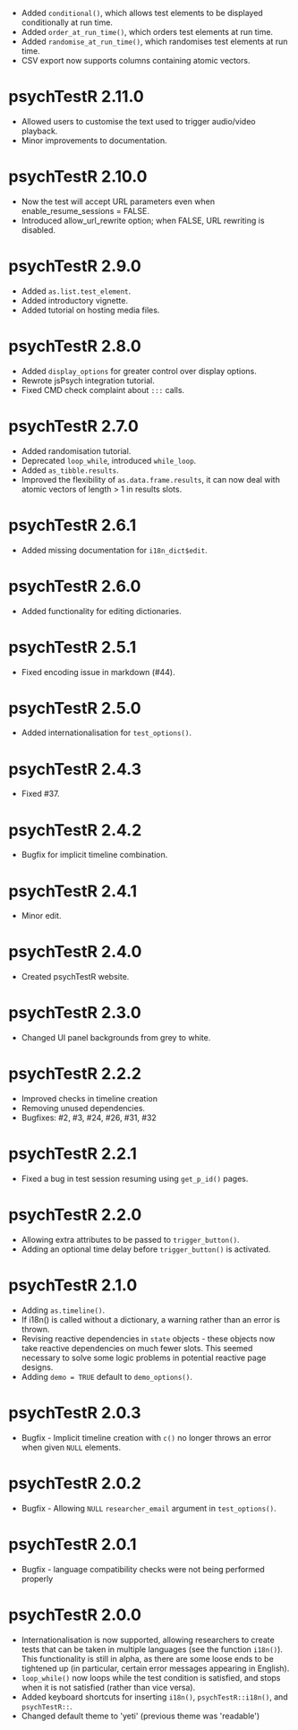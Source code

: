 - Added `conditional()`, which allows test elements to be displayed conditionally at run time.
- Added `order_at_run_time()`, which orders test elements at run time.
- Added `randomise_at_run_time()`, which randomises test elements at run time.
- CSV export now supports columns containing atomic vectors.

# psychTestR 2.11.0

- Allowed users to customise the text used to trigger audio/video playback.
- Minor improvements to documentation.

# psychTestR 2.10.0

- Now the test will accept URL parameters even when enable_resume_sessions = FALSE.
- Introduced allow_url_rewrite option; when FALSE, URL rewriting is disabled.

# psychTestR 2.9.0

* Added `as.list.test_element`.
* Added introductory vignette.
* Added tutorial on hosting media files.

# psychTestR 2.8.0

* Added `display_options` for greater control over display options.
* Rewrote jsPsych integration tutorial.
* Fixed CMD check complaint about `:::` calls.

# psychTestR 2.7.0

* Added randomisation tutorial.
* Deprecated `loop_while`, introduced `while_loop`.
* Added `as_tibble.results`.
* Improved the flexibility of `as.data.frame.results`,
it can now deal with atomic vectors of length > 1 in results slots.

# psychTestR 2.6.1

* Added missing documentation for `i18n_dict$edit`.

# psychTestR 2.6.0

* Added functionality for editing dictionaries.

# psychTestR 2.5.1

* Fixed encoding issue in markdown (#44).

# psychTestR 2.5.0

* Added internationalisation for `test_options()`.

# psychTestR 2.4.3

* Fixed #37.

# psychTestR 2.4.2

* Bugfix for implicit timeline combination.

# psychTestR 2.4.1

* Minor edit.

# psychTestR 2.4.0

* Created psychTestR website.

# psychTestR 2.3.0

* Changed UI panel backgrounds from grey to white.

# psychTestR 2.2.2

* Improved checks in timeline creation
* Removing unused dependencies.
* Bugfixes: #2, #3, #24, #26, #31, #32

# psychTestR 2.2.1

* Fixed a bug in test session resuming using `get_p_id()` pages.

# psychTestR 2.2.0

* Allowing extra attributes to be passed to `trigger_button()`.
* Adding an optional time delay before `trigger_button()` is activated.

# psychTestR 2.1.0

* Adding `as.timeline()`.
* If i18n() is called without a dictionary, a warning rather than an error
is thrown.
* Revising reactive dependencies in `state` objects - 
these objects now take reactive dependencies on much fewer slots.
This seemed necessary to solve some logic problems in 
potential reactive page designs.
* Adding `demo = TRUE` default to `demo_options()`.

# psychTestR 2.0.3

* Bugfix - Implicit timeline creation with `c()` no longer
throws an error when given `NULL` elements.

# psychTestR 2.0.2

* Bugfix - Allowing `NULL` `researcher_email` argument in `test_options()`.

# psychTestR 2.0.1

* Bugfix - language compatibility checks were not being performed properly

# psychTestR 2.0.0

* Internationalisation is now supported, allowing researchers
to create tests that can be taken in multiple languages
(see the function `i18n()`). This functionality is still in alpha,
as there are some loose ends to be tightened up
(in particular, certain error messages appearing in English).
* `loop_while()` now loops while the test condition is satisfied,
and stops when it is not satisfied (rather than vice versa).
* Added keyboard shortcuts for inserting `i18n()`, `psychTestR::i18n()`,
and `psychTestR::`.
* Changed default theme to 'yeti' (previous theme was 'readable')

